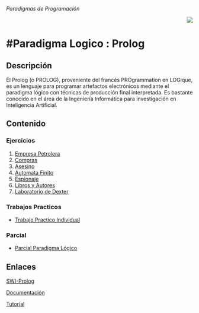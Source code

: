 *Paradigmas de Programación*<p align="right"><img src="http://www.swi-prolog.org/icons/swipl.png" ></P>

#Paradigma Logico : Prolog
==========================




## Descripción
El Prolog (o PROLOG), proveniente del francés PROgrammation en LOGique, es un lenguaje para programar artefactos electrónicos mediante el paradigma lógico con técnicas de producción final interpretada. Es bastante conocido en el área de la Ingeniería Informática para investigación en Inteligencia Artificial.

## Contenido

### Ejercicios

1. [Empresa Petrolera](https://github.com/JuanBono/Prolog/blob/master/empresaPetrolera.prolog)
2. [Compras](https://github.com/JuanBono/Prolog/blob/master/compras.prolog)
3. [Asesino](https://github.com/JuanBono/Prolog/blob/master/asesino.prolog)
4. [Automata Finito](https://github.com/JuanBono/Prolog/blob/master/Automata.md)
5. [Espionaje](https://github.com/JuanBono/Prolog-Paradigmas/blob/master/tpEspionaje.prolog)
6. [Libros y Autores](https://github.com/JuanBono/Prolog-Paradigmas/blob/master/libros.prolog)
7. [Laboratorio de Dexter](https://github.com/JuanBono/Prolog-Paradigmas/blob/master/labDexter.prolog)

### Trabajos Practicos
- [Trabajo Practico Individual](https://github.com/JuanBono/Prolog-Paradigmas/blob/master/tp1_v2.prolog)

### Parcial
- [Parcial Paradigma Lógico](https://github.com/JuanBono/Prolog-Paradigmas/blob/master/parcial.prolog)

## Enlaces

[SWI-Prolog](http://www.swi-prolog.org/)

[Documentación](http://www.swi-prolog.org/pldoc/doc_for?object=manual)

[Tutorial](http://www.learnprolognow.org/index.php)
